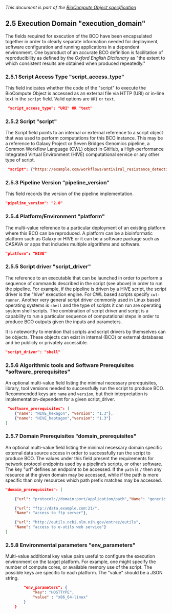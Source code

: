 _This document is part of the [BioCompute Object specification](bco-specification.md)_

## 2.5 Execution Domain "execution_domain"

The fields required for execution of the BCO have been encapsulated together in order to clearly separate information needed for deployment, software configuration and running applications in a dependent environment. One byproduct of an accurate BCO definition is facilitation of reproducibility as defined by the *Oxford English Dictionary* as "the extent to which consistent results are obtained when produced repeatedly."

### 2.5.1 Script Access Type "script_access_type"

This field indicates whether the code of the "script" to execute the BioCompute Object is accessed as an external file via HTTP (URI) or in-line text in the `script` field. Valid options are `URI` or `text`.

```json
 "script_access_type": "URI" OR "text"
 ```

### 2.5.2 Script "script"

The Script field points to an internal or external reference to a script object that was used to perform computations for this BCO instance. This may be a reference to Galaxy Project or Seven Bridges Genomics pipeline, a Common Workflow Language (CWL) object in GitHub, a High-performance Integrated Virtual Environment (HIVE) computational service or any other type of script.

```json
 "script": {"https://example.com/workflows/antiviral_resistance_detection_hive.py"}
```

### 2.5.3 Pipeline Version "pipeline_version"

This field records the version of the pipeline implementation.

```json
"pipeline_version": "2.0"
```

### 2.5.4 Platform/Environment "platform"

The multi-value reference to a particular deployment of an existing platform where this BCO can be reproduced. A platform can be a bioinformatic platform such as Galaxy or HIVE or it can be a software package such as CASAVA or apps that includes multiple algorithms and software. 

```json
"platform": "HIVE"
```

### 2.5.5 Script driver "script_driver"

The reference to an executable that can be launched in order to perform a sequence of commands described in the script (see above) in order to run the pipeline. For example, if the pipeline is driven by a HIVE script, the script driver is the "hive" execution engine. For CWL based scripts specify `cwl-runner`. Another very general script driver commonly used in Linux based operating systems is `shell` and the type of scripts it can run are operating system shell scripts. The combination of script driver and script is a capability to run a particular sequence of computational steps in order to produce BCO outputs given the inputs and parameters. 

It is noteworthy to mention that scripts and script drivers by themselves can be objects. These objects can exist in internal (BCO) or external databases and be publicly or privately accessible.

```json
"script_driver": "shell"
```

### 2.5.6 Algorithmic tools and Software Prerequisites "software_prerequisites" 

An optional multi-value field listing the minimal necessary prerequisites, library, tool versions needed to successfully run the script to produce BCO. Recommended keys are `name` and `version`, but their interpretation is implementation-dependent for a given script_driver.

```json
 "software_prerequisites": [
    {"name": "HIVE_hexagon", "version": "1.3"},
    {"name": "HIVE_heptagon","version": "1.3"}
]
```

### 2.5.7 Domain Prerequisites "domain_prerequisites"

An optional multi-value field listing the minimal necessary domain specific external data source access in order to successfully run the script to produce BCO. The values under this field present the requirements for network protocol endpoints used by a pipeline’s scripts, or other software. The key "url" defines an endpoint to be accessed. If the `path` is `/` then any resource at the given domain may be accessed, while if the path is more specific than only resources which path prefix matches may be accessed.

```json
"domain_prerequisites": [

    {"url": "protocol://domain:port/application/path","Name": "generic name"},

    {"url": "ftp://data.example.com:21/",
    "Name": "access to ftp server"},

    {"url": "http://eutils.ncbi.nlm.nih.gov/entrez/eutils",
    "Name": "access to e-utils web service"}
]
```

### 2.5.8 Environmental parameters "env_parameters"

Multi-value additional key value pairs useful to configure the execution environment on the target platform. For example, one might specify the number of compute cores, or available memory use of the script. The possible keys are specific to each platform. The "value" should be a JSON string.

```json
        "env_parameters": {
            "key": "HOSTTYPE", 
            "value" : "x86_64-linux"
        }
    }
```
